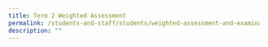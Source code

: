 ```yaml
---
title: Term 2 Weighted Assessment
permalink: /students-and-staff/students/weighted-assessment-and-examination/term-2-weighted-assessment/
description: ""
---
```

